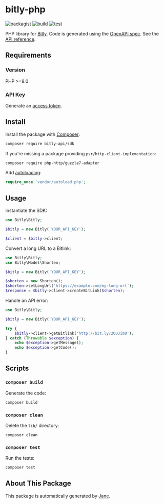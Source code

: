 # bitly-php

[![packagist](https://img.shields.io/packagist/v/bitly-api/sdk)](https://packagist.org/packages/bitly-api/sdk)
[![build](https://github.com/bitly-community/bitly-php/actions/workflows/build.yml/badge.svg)](https://github.com/bitly-community/bitly-php/actions/workflows/build.yml)
[![test](https://github.com/bitly-community/bitly-php/actions/workflows/test.yml/badge.svg)](https://github.com/bitly-community/bitly-php/actions/workflows/test.yml)

PHP library for [Bitly](https://bitly.com/). Code is generated using the [OpenAPI spec](https://dev.bitly.com/docs/sdks/openapi-30/). See the [API reference](https://dev.bitly.com/api-reference).

## Requirements

### Version

PHP >=8.0

### API Key

Generate an [access token](https://app.bitly.com/settings/api/).

## Install

Install the package with [Composer](http://getcomposer.org/):

```sh
composer require bitly-api/sdk
```

If you're missing a package providing `psr/http-client-implementation`:

```sh
composer require php-http/guzzle7-adapter
```

Add [autoloading](https://getcomposer.org/doc/01-basic-usage.md#autoloading):

```php
require_once 'vendor/autoload.php';
```

## Usage

Instantiate the SDK:

```php
use Bitly\Bitly;

$bitly = new Bitly('YOUR_API_KEY');

$client = $bitly->client;
```

Convert a long URL to a Bitlink:

```php
use Bitly\Bitly;
use Bitly\Model\Shorten;

$bitly = new Bitly('YOUR_API_KEY');

$shorten = new Shorten();
$shorten->setLongUrl('https://example.com/my-long-url');
$response = $bitly->client->createBitLink($shorten);
```

Handle an API error:

```php
use Bitly\Bitly;

$bitly = new Bitly('YOUR_API_KEY');

try {
    $bitly->client->getBitlink('http://bit.ly/2OUJim0');
} catch (Throwable $exception) {
    echo $exception->getMessage();
    echo $exception->getCode();
}
```

## Scripts

### `composer build`

Generate the code:

```sh
composer build
```

### `composer clean`

Delete the `lib/` directory:

```sh
composer clean
```

### `composer test`

Run the tests:

```sh
composer test
```

## About This Package

This package is automatically generated by [Jane](https://github.com/janephp/janephp).
